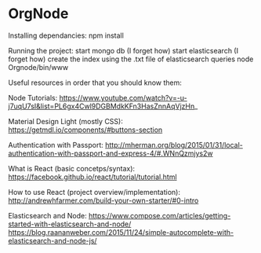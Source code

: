 # OrgNode

Installing dependancies:
npm install

Running the project:
start mongo db (I forget how)
start elasticsearch (I forget how)
create the index using the .txt file of elasticsearch queries
node Orgnode/bin/www

Useful resources in order that you should know them:

Node Tutorials:
https://www.youtube.com/watch?v=-u-j7uqU7sI&list=PL6gx4Cwl9DGBMdkKFn3HasZnnAqVjzHn_

Material Design Light (mostly CSS):
https://getmdl.io/components/#buttons-section

Authentication with Passport:
http://mherman.org/blog/2015/01/31/local-authentication-with-passport-and-express-4/#.WNnQzmjys2w

What is React (basic concetps/syntax):
https://facebook.github.io/react/tutorial/tutorial.html

How to use React (project overview/implementation):
http://andrewhfarmer.com/build-your-own-starter/#0-intro

Elasticsearch and Node:
https://www.compose.com/articles/getting-started-with-elasticsearch-and-node/
https://blog.raananweber.com/2015/11/24/simple-autocomplete-with-elasticsearch-and-node-js/
